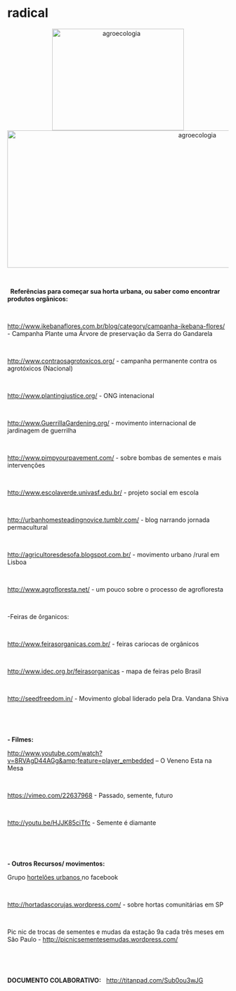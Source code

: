 radical
=======
<p style="text-align: center;"><a href="http://www.radiko.com.br/wp-content/uploads/2013/03/agroecologia.png"><img class="aligncenter size-medium wp-image-378" alt="agroecologia" src="http://www.radiko.com.br/wp-content/uploads/2013/03/agroecologia-300x231.png" width="300" height="231" /></a><a href="http://www.radiko.com.br/wp-content/uploads/2013/03/agroecologia.jpg"><img class="aligncenter size-full wp-image-379" alt="agroecologia" src="http://www.radiko.com.br/wp-content/uploads/2013/03/agroecologia.jpg" width="849" height="312" /></a></p>
&nbsp;

<strong>  Referências para começar sua horta urbana, ou saber como encontrar produtos orgânicos:</strong>

&nbsp;

<a href="http://www.ikebanaflores.com.br/blog/category/campanha-ikebana-flores/" target="_blank">http://www.ikebanaflores.com.br/blog/category/campanha-ikebana-flores/</a> - Campanha Plante uma Árvore de preservação da Serra do Gandarela

&nbsp;

<a href="http://www.contraosagrotoxicos.org/">http://www.contraosagrotoxicos.org/</a> - campanha permanente contra os agrotóxicos (Nacional)

&nbsp;

<a href="http://www.plantingjustice.org/">http://www.plantingjustice.org/</a> - ONG intenacional

&nbsp;

<a href="http://www.guerrillagardening.org/">http://www.GuerrillaGardening.org/</a> - movimento internacional de jardinagem de guerrilha

&nbsp;

<a href="http://www.pimpyourpavement.com/">http://www.pimpyourpavement.com/</a> - sobre bombas de sementes e mais intervenções

&nbsp;

<a href="http://www.escolaverde.univasf.edu.br/">http://www.escolaverde.univasf.edu.br/</a> - projeto social em escola

&nbsp;

<a href="http://urbanhomesteadingnovice.tumblr.com/">http://urbanhomesteadingnovice.tumblr.com/</a> - blog narrando jornada permacultural

&nbsp;

<a href="http://agricultoresdesofa.blogspot.com.br/">http://agricultoresdesofa.blogspot.com.br/</a> - movimento urbano /rural em Lisboa

&nbsp;

<a href="http://www.agrofloresta.net/">http://www.agrofloresta.net/</a> - um pouco sobre o processo de agrofloresta

&nbsp;

-Feiras de ôrganicos:

&nbsp;

<a href="http://www.feirasorganicas.com.br/">http://www.feirasorganicas.com.br/</a> - feiras cariocas de orgânicos

&nbsp;

<a href="http://www.idec.org.br/feirasorganicas">http://www.idec.org.br/feirasorganicas</a> - mapa de feiras pelo Brasil

&nbsp;

<a href="http://seedfreedom.in/">http://seedfreedom.in/</a> - Movimento global liderado pela Dra. Vandana Shiva

&nbsp;

&nbsp;

<strong>- Filmes:</strong>

<a href="http://www.youtube.com/watch?v=8RVAgD44AGg&amp;feature=player_embedded">http://www.youtube.com/watch?v=8RVAgD44AGg&amp;feature=player_embedded</a> – O Veneno Esta na Mesa

&nbsp;

<a href="https://vimeo.com/22637968">https://vimeo.com/22637968</a> - Passado, semente, futuro

&nbsp;

<a href="http://youtu.be/HJJK85ciTfc">http://youtu.be/HJJK85ciTfc</a> - Semente é diamante

&nbsp;

&nbsp;

<strong>- Outros Recursos/ movimentos:</strong>

Grupo <a href="http://www.facebook.com/groups/170958626306460/">hortelões urbanos </a>no facebook

&nbsp;

<a href="http://hortadascorujas.wordpress.com/">http://hortadascorujas.wordpress.com/</a> - sobre hortas comunitárias em SP

&nbsp;

Pic nic de trocas de sementes e mudas da estação 9a cada três meses em São Paulo - <a href="http://picnicsementesemudas.wordpress.com/">http://picnicsementesemudas.wordpress.com/</a>

&nbsp;

&nbsp;

<strong>DOCUMENTO COLABORATIVO:</strong>   <a href="http://titanpad.com/Sub0ou3wJG">http://titanpad.com/Sub0ou3wJG</a>
